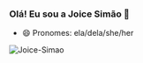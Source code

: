 ### Olá! Eu sou a Joice Simão 👋
- 😄 Pronomes: ela/dela/she/her

![Joice-Simao](https://github-readme-stats.vercel.app/api?username=Joice-Simao&theme=nightowl&show_icons=true)

